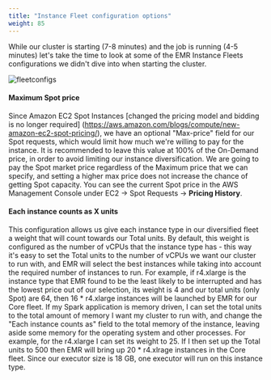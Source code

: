 ```yaml
---
title: "Instance Fleet configuration options"
weight: 85
---
```


While our cluster is starting (7-8 minutes) and the job is running (4-5 minutes) let's take the time to look at some of the EMR Instance Fleets configurations we didn't dive into when starting the cluster.

![fleetconfigs](/images/running-emr-spark-apps-on-spot/emrinstancefleets-core1.png)

#### Maximum Spot price 
Since Amazon EC2 Spot Instances [changed the pricing model and bidding is no longer required] (https://aws.amazon.com/blogs/compute/new-amazon-ec2-spot-pricing/), we have an optional "Max-price" field for our Spot requests, which would limit how much we're willing to pay for the instance. It is recommended to leave this value at 100% of the On-Demand price, in order to avoid limiting our instance diversification. We are going to pay the Spot market price regardless of the Maximum price that we can specify, and setting a higher max price does not increase the chance of getting Spot capacity. You can see the current Spot price in the AWS Management Console under EC2 -> Spot Requests -> **Pricing History**.

#### Each instance counts as X units
This configuration allows us give each instance type in our diversified fleet a weight that will count towards our Total units. By default, this weight is configured as the number of vCPUs that the instance type has - this way it's easy to set the Total units to the number of vCPUs we want our cluster to run with, and EMR will select the best instances while taking into account the required number of instances to run. For example, if r4.xlarge is the instance type that EMR found to be the least likely to be interrupted and has the lowest price out of our selection, its weight is 4 and our total units (only Spot) are 64, then 16 * r4.xlarge instances will be launched by EMR for our Core fleet.
If my Spark application is memory driven, I can set the total units to the total amount of memory I want my cluster to run with, and change the "Each instance counts as" field to the total memory of the instance, leaving aside some memory for the operating system and other processes. For example, for the r4.xlarge I can set its weight to 25. If I then set up the Total units to 500 then EMR will bring up 20 * r4.xlrage instances in the Core fleet. Since our executor size is 18 GB, one executor will run on this instance type.